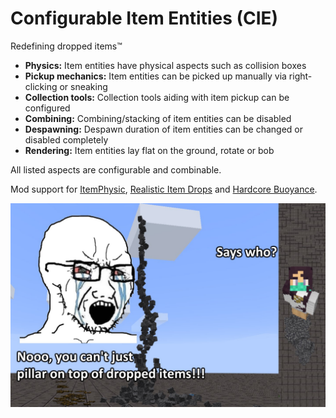 # Configurable Item Entities (CIE)

Redefining dropped items™

* **Physics:** Item entities have physical aspects such as collision boxes
* **Pickup mechanics:** Item entities can be picked up manually via right-clicking or sneaking
* **Collection tools:** Collection tools aiding with item pickup can be configured
* **Combining:** Combining/stacking of item entities can be disabled
* **Despawning:** Despawn duration of item entities can be changed or disabled completely
* **Rendering:** Item entities lay flat on the ground, rotate or bob

All listed aspects are configurable and combinable.

Mod support for [ItemPhysic](https://www.curseforge.com/minecraft/mc-mods/itemphysic), [Realistic Item Drops](https://www.curseforge.com/minecraft/mc-mods/realistic-item-drops) and [Hardcore Buoyance](https://www.curseforge.com/minecraft/mc-mods/hardcore-buoyance).

[<img src="cie.jpg">](https://twitter.com/lylythii/status/1516864112302641152)